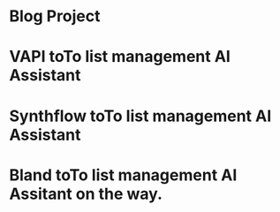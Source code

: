 # Blog Project
# VAPI toTo list management AI Assistant
# Synthflow toTo list management AI Assistant
# Bland toTo list management AI Assitant on the way.
